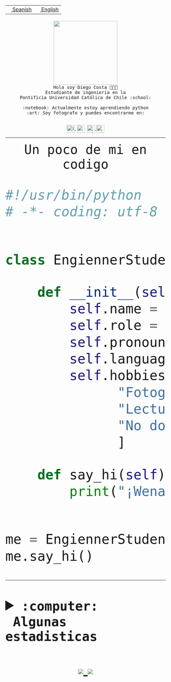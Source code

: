 <table border="0"  align="right">
 <tr><td><a href="README.md"><img src="https://upload.wikimedia.org/wikipedia/commons/thumb/8/89/Bandera_de_Espa%C3%B1a.svg/1200px-Bandera_de_Espa%C3%B1a.svg.png" height="10"> Spanish</a></td>
 <td><a href="README.en.md"><img src="https://upload.wikimedia.org/wikipedia/commons/a/a4/Flag_of_the_United_States.svg" height="10"> English</a></td></tr>
</table><br><br><br>


<p align="center">
  <img src="https://github.com/diegocostares/diegocostares/blob/main/Images/aaa2.gif?raw=true" width="200px">
  <br><samp>
    Hola soy Diego Costa 👨🏻‍💻<br>
    Estudiante de ingeniería en la <br>
    Pontificia Universidad Católica de Chile :school:<br>
  <br>
    :notebook: Actualmente estoy aprendiendo python <br>
    :art: Soy fotografo y puedes encontrarme en: <br>
  <br></samp>
  
</p>

<p align="center">
   <a href="https://instagram.com/diegocosta_no" target="blank">
    <img 
    align="center" src="https://cdn.jsdelivr.net/npm/simple-icons@3.0.1/icons/instagram.svg" alt="instagram" height="25px" width="25px" />
  </a>
  <a style="border: 3px solid; color: white;"href="https://t.me/diegocosta_no" target="blank">
  <img
  align="center" alt="Telegram" width="25px" src="https://icons-for-free.com/iconfiles/png/512/Telegram-1324888767380505522.png" />
</a>
<a href="https://api.whatsapp.com/send?phone=56971897835&text=Hola!" target="blank">
  <img
  align="center" alt="wtsp" width="25px" src="https://img.icons8.com/pastel-glyph/2x/whatsapp--v2.png" />
</a>
<a href="https://www.linkedin.com/in/diego-costa-786249213/" target="blank">
  <img
  align="center" alt="wtsp" width="25px" src="https://img.icons8.com/metro/452/linkedin.png" />
</a>

  </a>
</p>

---


<p align="center"><font size="25"><samp>Un poco de mi en codigo</samp></front></p>


```python
#!/usr/bin/python
# -*- coding: utf-8 -*-


class EngiennerStudent:

    def __init__(self):
        self.name = "Diego Costa"
        self.role = "Estudiante"
        self.pronouns = "he/him"
        self.language_spoken = ["es_CL", "en_US"]
        self.hobbies = [
              "Fotografia",
              "Lectura",
              "No dormir",
              ]

    def say_hi(self):
        print("¡Wena mundo!")


me = EngiennerStudent()
me.say_hi()
```
---
<details>
  <summary><b><samp>:computer: &nbsp;Algunas estadisticas</samp></b></summary>
  <br/></p>

<!--START_SECTION:waka-->
![Code Time](http://img.shields.io/badge/Code%20Time-594%20hrs%2040%20mins-blue)

**Soy nocturno 🦉** 

```text
🌞 Mañana     7 commits      ░░░░░░░░░░░░░░░░░░░░░░░░░   1.63% 
🌆 Día        130 commits    ███████░░░░░░░░░░░░░░░░░░   30.23% 
🌃 Tarde      154 commits    █████████░░░░░░░░░░░░░░░░   35.81% 
🌙 Noche      139 commits    ████████░░░░░░░░░░░░░░░░░   32.33%

```
📅 **Soy más productivo los Miércoles** 

```text
Lunes        36 commits     ██░░░░░░░░░░░░░░░░░░░░░░░   8.37% 
Martes       43 commits     ██░░░░░░░░░░░░░░░░░░░░░░░   10.0% 
Miércoles    141 commits    ████████░░░░░░░░░░░░░░░░░   32.79% 
Jueves       60 commits     ███░░░░░░░░░░░░░░░░░░░░░░   13.95% 
Viernes      19 commits     █░░░░░░░░░░░░░░░░░░░░░░░░   4.42% 
Sábado       55 commits     ███░░░░░░░░░░░░░░░░░░░░░░   12.79% 
Domingo      76 commits     ████░░░░░░░░░░░░░░░░░░░░░   17.67%

```


📊 **Esta semana me dediqué a** 

```text
🐱‍💻 Proyectos: 
T3                       9 hrs 30 mins       ██████████░░░░░░░░░░░░░░░   42.97% 
BDD47y74                 4 hrs 38 mins       █████░░░░░░░░░░░░░░░░░░░░   20.96% 
SHAREGO-G54              2 hrs 34 mins       ███░░░░░░░░░░░░░░░░░░░░░░   11.65% 
G74_BDD                  1 hr 5 mins         █░░░░░░░░░░░░░░░░░░░░░░░░   4.92% 
AmbarAraus               39 mins             ░░░░░░░░░░░░░░░░░░░░░░░░░   2.99%

```


 Last Updated on 24/06/2022 02:12:34 UTC
<!--END_SECTION:waka-->
  
  

 <p align="center"> <img src="https://github-readme-stats.vercel.app/api?username=diegocostares&show_icons=true&theme=ayu-mirage" alt="abhisheknaiidu" /></p>
 
</details>

<p align=center>
  <a href="https://github.com/diegocostares">
    <img src="https://badges.pufler.dev/visits/diegocostares/diegocostares?style=flat-square&color=black&logo=github">
  </a>
  <a href="https://github.com/diegocostares?tab=repositories">
    <img src="https://badges.pufler.dev/repos/diegocostares?style=flat-square&color=black&logo=github">
  </a>
</p>
